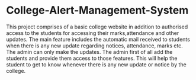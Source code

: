 # College-Alert-Management-System
This project comprises of a basic college website in addition to authorised access to the students for accessing their marks,attendance and other updates.
The main feature includes the automatic mail received to students when there is any new update regarding notices, attendance, marks etc.
The admin can only make the updates.
The admin first of all add the students and provide them access to those features.
This will help the student to get to know whenever there is any new update or notice by the college.
